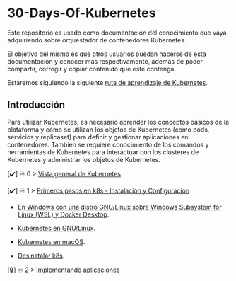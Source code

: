 # 30-Days-Of-Kubernetes

Este repositorio es usado como documentación del conocimiento que vaya adquiriendo sobre orquestador de contenedores Kubernetes.

El objetivo del mismo es que otros usuarios puedan hacerse de esta documentación y conocer más respectivamente, además de poder compartir, corregir y copiar contenido que este contenga.

Estaremos siguiendo la siguiente [ruta de aprendizaje de Kubernetes](https://roadmap.sh/kubernetes).

## Introducción

Para utilizar Kubernetes, es necesario aprender los conceptos básicos de la plataforma y cómo se utilizan los objetos de Kubernetes (como pods, servicios y replicaset) para definir y gestionar aplicaciones en contenedores. También se requiere conocimiento de los comandos y herramientas de Kubernetes para interactuar con los clústeres de Kubernetes y administrar los objetos de Kubernetes.

[✔️] ♾️ 0 > [Vista general de Kubernetes](https://github.com/jersonmartinez/30-Days-Of-Kubernetes/blob/main/Days/00/vista-general-kubernetes.md)

[✔️] ♾️ 1 > [Primeros pasos en k8s - Instalación y Configuración](https://github.com/jersonmartinez/30-Days-Of-Kubernetes/blob/main/Days/01/primeros-pasos-instalacion-configuracion-kubernetes-wsl-docker.md)

- [En Windows con una distro GNU/Linux sobre Windows Subsystem for Linux (WSL) y Docker Desktop](https://github.com/jersonmartinez/30-Days-Of-Kubernetes/blob/main/Days/01/primeros-pasos-instalacion-configuracion-kubernetes-wsl-docker.md#instalando-y-configurando-una-distro-gnulinux-en-wsl).

- [Kubernetes en GNU/Linux](https://github.com/jersonmartinez/30-Days-Of-Kubernetes/blob/main/Days/01/instalacion-configuracion-gnu-linux.md).

- [Kubernetes en macOS](https://github.com/jersonmartinez/30-Days-Of-Kubernetes/blob/main/Days/01/instalacion-configuracion-macos.md).

- [Desinstalar k8s](https://github.com/jersonmartinez/30-Days-Of-Kubernetes/blob/main/Days/01/primeros-pasos-instalacion-configuracion-kubernetes-wsl-docker.md#desinstalar-k8s).

[🔒] ♾️ 2 > [Implementando aplicaciones](https://github.com/jersonmartinez/30-Days-Of-Kubernetes/blob/main/Days/02/implementando-aplicaciones.md)